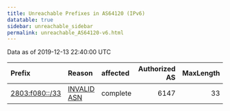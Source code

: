 ```yaml
---
title: Unreachable Prefixes in AS64120 (IPv6)
datatable: true
sidebar: unreachable_sidebar
permalink: unreachable_AS64120-v6.html
---
```


Data as of 2019-12-13 22:40:00 UTC


<div class="datatable-begin"></div>

| Prefix                                                 | Reason                                                                                                | affected   |   Authorized AS |   MaxLength | Anchor                                         |   unreachable /48s |
|:-------------------------------------------------------|:------------------------------------------------------------------------------------------------------|:-----------|----------------:|------------:|:-----------------------------------------------|-------------------:|
| [2803:f080::/33](https://stat.ripe.net/2803:f080::/33) | [INVALID ASN](https://rpki-validator.ripe.net/announcement-preview?asn=AS64120&prefix=2803:f080::/33) | complete   |            6147 |          33 | [LACNIC](unreachable_LACNIC_RPKI_Root-v6.html) |              32768 |

<div class="datatable-end"></div>